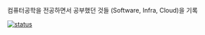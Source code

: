 
컴퓨터공학을 전공하면서 공부했던 것들 (Software, Infra, Cloud)을 기록 

[![status](https://img.shields.io/badge/notes-my)](https://ljy2855.github.io/obsidian.md/index.html)



